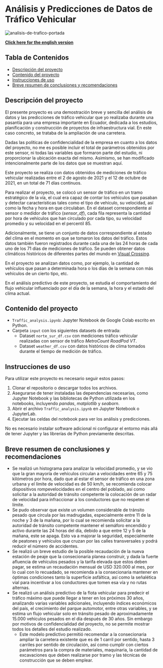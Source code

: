 # Análisis y Predicciones de Datos de Tráfico Vehicular

![analisis-de-trafico-portada](https://github.com/user-attachments/assets/1fd36ede-dd41-44c8-b17e-f85cab56f977)

[**Click here for the english version**](https://github.com/carlos-calderon-cabezas/traffic-analysis/blob/main/README_EN.md)

## Tabla de Contenidos

- [Descripción del proyecto](#descripción-del-proyecto)
- [Contenido del proyecto](#contenido-del-proyecto)
- [Instrucciones de uso](#instrucciones-de-uso)
- [Breve resumen de conclusiones y recomendaciones](#breve-resumen-de-conclusiones-y-recomendaciones)

## Descripción del proyecto

El presente proyecto es una demostración breve y sencilla del análisis de datos y las predicciones de tráfico vehicular que yo realizaba durante una pasantía para una empresa importante en Ecuador, dedicada a los estudios, planificación y construcción de proyectos de infraestructura vial. En este caso concreto, se trataba de la ampliación de una carretera.

Dadas las políticas de confidencialidad de la empresa en cuanto a los datos del proyecto, no me es posible incluir el total de parámetros obtenidos por este sensor, ni todas las variables que formaron parte del estudio, ni proporcionar la ubicación exacta del mismo. Asimismo, se han modificado intencionalmente parte de los datos que se muestran aquí.

Este proyecto se realiza con datos obtenidos de mediciones de tráfico vehicular realizadas entre el 2 de agosto de 2021 y el 12 de octubre de 2021, en un total de 71 días continuos.

Para realizar el proyecto, se colocó un sensor de tráfico en un tramo estratégico de la vía, el cual era capaz de contar los vehículos que pasaban y detectar características tales como el tipo de vehículo, su velocidad, así como la fecha y hora en que circulaban. En el dataset correspondiente al sensor o medidor de tráfico (*sensor_df*), cada fila representa la cantidad por hora de vehículos que han circulado por cada tipo, su velocidad promedio y su velocidad en el percentil 85.

Adicionalmente, se tiene un conjunto de datos correspondiente al estado del clima en el momento en que se tomaron los datos del tráfico. Estos datos también fueron registrados durante cada una de las 24 horas de cada uno de los 71 días de mediciones de tráfico. Se pueden obtener datos climáticos históricos de diferentes partes del mundo en [Visual Crossing](https://www.visualcrossing.com/weather/weather-data-services).

En el proyecto se analizan datos como, por ejemplo, la cantidad de vehículos que pasan a determinada hora o los días de la semana con más vehículos de un cierto tipo, etc.

En el análisis predictivo de este proyecto, se estudia el comportamiento del flujo vehicular influenciado por el día de la semana, la hora y el estado del clima actual.

## Contenido del proyecto

- `Traffic_analysis.ipynb`: Jupyter Notebook de Google Colab escrito en Python.
- Carpeta `input` con los siguientes datasets de entrada:
   - Dataset `norte_sur_df.csv` con mediciones tráfico vehicular realizadas con sensor de tráfico *MetroCount RoadPod VT*.
   - Dataset `weather_df.csv` con datos históricos de clima tomados durante el tiempo de medición de tráfico.


## Instrucciones de uso

Para utilizar este proyecto es necesario seguir estos pasos:

1. Clonar el repositorio o descargar todos los archivos.
2. Asegurarse de tener instaladas las dependencias necesarias, como Jupyter Notebook y las bibliotecas de Python utilizada en los notebooks, incluyendo *pandas*, *matplotlib* y *seaborn*.
3. Abrir el archivo `Traffic_analysis.ipynb` en Jupyter Notebook o JupyterLab.
4. Ejecutar las celdas del notebook para ver los análisis y predicciones.

No es necesario instalar software adicional ni configurar el entorno más allá de tener Jupyter y las librerías de Python previamente descritas.

## Breve resumen de conclusiones y recomendaciones

- Se realizó un histograma para analizar la velocidad promedio, y se vio que la gran mayoría de vehículos circulan a velocidades entre 65 y 75 kilómetros por hora, dado que al estar el sensor de tráfico en una zona urbana y el límite de velocidad es de 50 km/h, se recomienda colocar dispositivos rompevelocidades en el centro del poblado, así como solicitar a la autoridad de tránsito competente la colocación de un radar de velocidad para infraccionar a los conductores que no respeten el límite.
- Se pudo observar que existe un volumen considerable de tránsito pesado que circula por las madrugadas, especialmente entre 11 de la noche y 3 de la mañana, por lo cual se recomienda solicitar a la autoridad de tránsito competente mantener el semáforo encendido y activo durante las 24 horas del día, debido a que entre 12 y 5 de la mañana, este se apaga. Esto va a majorar la seguridad, especialmente de peatones y vehículos que cruzan por las calles transversales y podrá reducir el número de accidentes.
- Se realizó un breve estudio de la posible recaudación de la nueva estación de peaje que la consecionaria planea construir, y dada la fuerte afluencia de vehículos pesados y la tarifa elevada que estos deben pagar, se estima un recaudación mensual de USD 320.000 al mes, por lo cual con lo recuadado, se recomienda a la consecionaria mantener en óptimas condiciones tanto la superficie asfáltica, así como la señalética vial para incentivar a los conductores que tomen esa vía y no rutas alternas.
- Se realizó un análisis predictivo de la flota vehícular para predecir el tráfico máximo que puede llegar a tener en los próximos 30 años, analizando varias variables adicionales, incluyendo índices económicos del país, el crecimiento del parque automotor, entre otras variables, y se estima un flujo vehicular solo en tránsito pesado de aproximadamente 15.000 vehículos pesados en el día después de 30 años. Sin embargo por motivos de confidencialidad del proyecto, no se permite mostrar todos los detalles del estudio realizado.
  - Este modelo predictivo permitió recomendar a la consecionaria ampliar la carretera existente que es de 1 carril por sentido, hasta 3 carriles por sentido de circulación, así como cumplir con ciertos parámetros para la compra de materiales, maquinaria, la cantidad de excavaciones que deben realizarse por tramo y las técnicas de construcción que se deben emplear.

